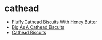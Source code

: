 # cathead

 * [Fluffy Cathead Biscuits With Honey Butter](../index/f/fluffy-cathead-biscuits-with-honey-butter.json)
 * [Big As A Cathead Biscuits](../index/b/big-as-a-cathead-biscuits.json)
 * [Cathead Biscuits](../index/c/cathead-biscuits.json)
